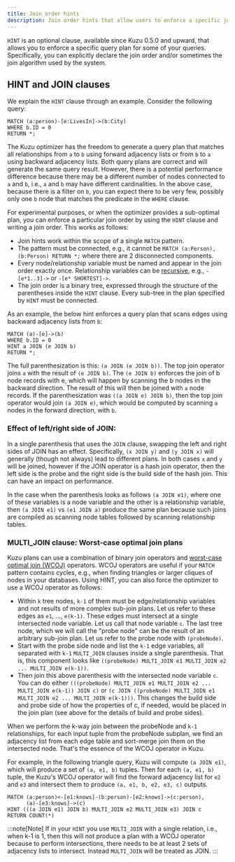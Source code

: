 ```yaml
---
title: Join order hints
description: Join order hints that allow users to enforce a specific join order
---
```


`HINT` is an optional clause, available since Kuzu 0.5.0 and upward, that allows you to enforce a specific query plan
for some of your queries. Specifically, you can explicitly declare the join order and/or sometimes the
join algorithm used by the system.

## HINT and JOIN clauses

We explain the `HINT` clause through an example. Consider the following query:
```cypher
MATCH (a:person)-[e:LivesIn]->(b:City)
WHERE b.ID = 0
RETURN *;
```
The Kuzu optimizer has the freedom to generate a query plan that matches all relationships from `a` to `b` using
forward adjacency lists or from `b` to `a` using backward adjacency lists.
Both query plans are correct and will generate the same query result. However, there is a potential performance difference because
there may be a different number of nodes connected to `a` and `b`, i.e., `a` and `b` may have different cardinalities.
In the above case, because there is a filter on `b`, you can expect there to be very few, possibly only one `b` node that matches the predicate in the `WHERE` clause.

For experimental purposes, or when the optimizer provides a sub-optimal plan, you can enforce a particular join order
by using the `HINT` clause and writing a join order. This works as follows:
- Join hints work within the scope of a single `MATCH` pattern.
- The pattern must be connected, e.g., it cannot be `MATCH (a:Person), (b:Person) RETURN *;` where there are 2 disconnected components.
- Every node/relationship variable must be named and appear in the join order exactly once. Relationship variables can be [recursive](https://docs.kuzudb.github.io/cypher/query-clauses/match/#match-variable-lengthrecursive-relationships), e.g., `-[e*1..3]->` or `-[e* SHORTEST]->`.
- The join order is a binary tree, expressed through the structure of the parentheses inside the `HINT` clause. Every sub-tree in the plan specified by `HINT` must be connected.

As an example, the below hint enforces a query plan that scans edges using backward adjacency lists from `b`:
```cypher
MATCH (a)-[e]->(b)
WHERE b.ID = 0
HINT a JOIN (e JOIN b)
RETURN *;
```

The full parenthesization is this: `(a JOIN (e JOIN b))`. The top join operator joins `a`
with the result of `(e JOIN b)`. The `(e JOIN b)` enforces the join of b node records with e, which will happen by scanning the b nodes in the backward direction.
The result of this will then be joined with `a` node records. If the parenthesization was `((a JOIN e) JOIN b)`, then the
top join operator would join `(a JOIN e)`, which would be computed by scanning `a` nodes in the forward direction, with `b`.

### Effect of left/right side of JOIN:
In a single parenthesis that uses the `JOIN` clause, swapping the left and right sides of JOIN has an effect.
Specifically, `(x JOIN y)` and `(y JOIN x)` will generally (though not always) lead to different plans.
In both cases `x` and `y` will be joined, however if the JOIN operator is a hash join operator, then the left side
is the probe and the right side is the build side of the hash join. This can have an impact on performance.

In the case when the parenthesis looks as follows `(a JOIN e1)`, where
one of these variables is a node variable and the other is a relationship variable, then `(a JOIN e1)` vs `(e1 JOIN a)` produce the
same plan because such joins are compiled as scanning node tables followed by scanning relationship tables.

### MULTI_JOIN clause: Worst-case optimal join plans

Kuzu plans can use a combination of binary join operators and [worst-case optimal join (WCOJ)](https://blog.kuzudb.github.io/post/wcoj/) operators.
WCOJ operators are useful if your `MATCH` pattern contains cycles, e.g., when finding triangles or larger cliques of nodes in your databases.
Using HINT, you can also force the optimizer to use a WCOJ operator as follows:

- Within `k` tree nodes, `k-1` of them must be edge/relationship variables and not results of more complex sub-join plans.
Let us refer to these edges as `e1`, ..., `e(k-1)`. These edges must intersect at a single intersected node variable.
Let us call that node variable `c`. The last tree node, which we will call the "probe node" can be the result of an arbitrary sub-join plan.
Let us refer to the probe node with `(probeNode)`.
- Start with the probe side node and list the `k-1` edge variables, all separated with `k-1` `MULTI_JOIN` clauses inside a single parenthesis.
That is, this component looks like `((probeNode) MULTI_JOIN e1 MULTI_JOIN e2 ... MULTI_JOIN e(k-1))`.
- Then join this above parenthesis with the intersected node variable `c`. You can do either
`(((probeNode) MULTI_JOIN e1 MULTI_JOIN e2 ... MULTI_JOIN e(k-1)) JOIN c)` or
`(c JOIN ((probeNode) MULTI_JOIN e1 MULTI_JOIN e2 ... MULTI_JOIN e(k-1)))`. This changes the build side and probe side
of how the properties of c, if needed, would be placed in the join plan (see above for the details of build and probe sides).

When we perform the k-way join between the probeNode and `k-1` relationships, for each input tuple from the probeNode subplan, we find an adjacency list from each edge table and sort-merge join them on the intersected node.
That's the essence of the WCOJ operator in Kuzu.

For example, in the following triangle query,  Kuzu will compute `(a JOIN e1)`, which will produce a set of `(a, e1, b)` tuples.
Then for each `(a, e1, b)` tuple, the Kuzu's WCOJ operator will find the forward adjacency list for `e2` and `e3` and intersect them to
produce  `(a, e1, b, e2, e3, c)` outputs.
```cypher
MATCH (a:person)<-[e1:knows]-(b:person)-[e2:knows]->(c:person),
      (a)-[e3:knows]->(c)
HINT (((a JOIN e1) JOIN b) MULTI_JOIN e2 MULTI_JOIN e3) JOIN c
RETURN COUNT(*)
```

:::note[Note]
If in your `HINT` you use `MULTI_JOIN` with a single relation, i.e., when k-1 is 1, then this will not produce
a plan with a WCOJ operator because to perform intersections, there needs to be at least 2 sets of adjacency lists to intersect.
Instead `MULTI_JOIN` will be treated as JOIN.
:::
